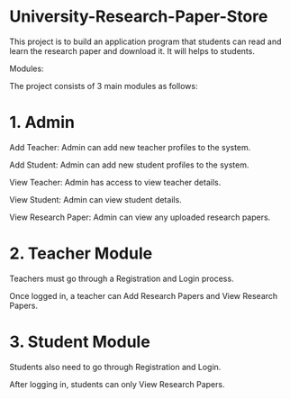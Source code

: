 # University-Research-Paper-Store

This project is to build an application program that students can read and learn the research paper and download it. It will helps to students.

Modules:

The project consists of 3 main modules as follows:

# 1. Admin

   Add Teacher: Admin can add new teacher profiles to the system.
   
   Add Student: Admin can add new student profiles to the system.
   
   View Teacher: Admin has access to view teacher details.
   
   View Student: Admin can view student details.
   
   View Research Paper: Admin can view any uploaded research papers.

# 2. Teacher Module

   Teachers must go through a Registration and Login process.
   
   Once logged in, a teacher can Add Research Papers and View Research Papers.
   
# 3. Student Module

   Students also need to go through Registration and Login.
   
   After logging in, students can only View Research Papers.
